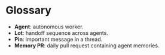 # Glossary

- **Agent**: autonomous worker.
- **Lot**: handoff sequence across agents.
- **Pin**: important message in a thread.
- **Memory PR**: daily pull request containing agent memories.
